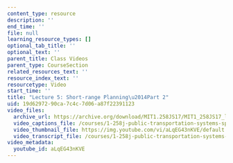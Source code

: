 ```yaml
---
content_type: resource
description: ''
end_time: ''
file: null
learning_resource_types: []
optional_tab_title: ''
optional_text: ''
parent_title: Class Videos
parent_type: CourseSection
related_resources_text: ''
resource_index_text: ''
resourcetype: Video
start_time: ''
title: "Lecture 5: Short-range Planning\u2014Part 2"
uid: 19d62972-90ca-7c4c-7d06-a87f22391123
video_files:
  archive_url: https://archive.org/download/MIT1.258JS17/MIT1_258JS17_lec05_300k.mp4
  video_captions_file: /courses/1-258j-public-transportation-systems-spring-2017/34c566ae46a75531912a36ed0fb02b46_aLqEG43nKVE.vtt
  video_thumbnail_file: https://img.youtube.com/vi/aLqEG43nKVE/default.jpg
  video_transcript_file: /courses/1-258j-public-transportation-systems-spring-2017/96d71860824f860a91ef22f71f851472_aLqEG43nKVE.pdf
video_metadata:
  youtube_id: aLqEG43nKVE
---
```

